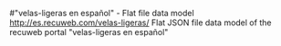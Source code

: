 #"velas-ligeras en español" - Flat file data model
http://es.recuweb.com/velas-ligeras/
Flat JSON file data model of the recuweb portal "velas-ligeras en español"
